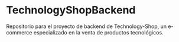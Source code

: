 # TechnologyShopBackend
Repositorio para el proyecto de backend de Technology-Shop, un e-commerce especializado en la venta de productos tecnológicos.
